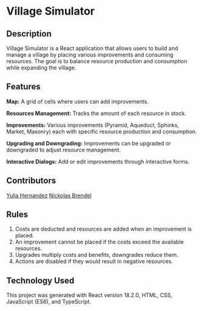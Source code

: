 # Village Simulator

## Description

Village Simulator is a React application that allows users to build and manage a village by placing various improvements and consuming resources. The goal is to balance resource production and consumption while expanding the village.

## Features

**Map:** A grid of cells where users can add improvements.

**Resources Management:** Tracks the amount of each resource in stock.

**Improvements:** Various improvements (Pyramid, Aqueduct, Sphinks, Market, Masonry) each with specific resource production and consumption.

**Upgrading and Downgrading:** Improvements can be upgraded or downgraded to adjust resource management.

**Interactive Dialogs:** Add or edit improvements through interactive forms.

## Contributors

<a href="https://github.com/Yulia182">Yulia Hernandez</a>
<a href="https://github.com/nbrendel27"> Nickolas Brendel</a>

## Rules

1. Costs are deducted and resources are added when an improvement is placed.
2. An improvement cannot be placed if the costs exceed the available resources.
3. Upgrades multiply costs and benefits, downgrades reduce them.
4. Actions are disabled if they would result in negative resources.

## Technology Used

This project was generated with React version 18.2.0, HTML, CSS, JavaScript (ES6), and TypeScript.
